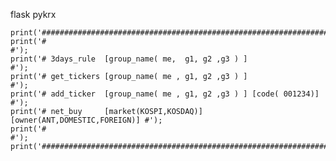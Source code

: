 
flask pykrx 

    print('####################################################################');
    print('#                                                                  #');
    print('# 3days_rule  [group_name( me,  g1, g2 ,g3 ) ]                     #');
    print('# get_tickers [group_name( me , g1, g2 ,g3 ) ]                     #');
    print('# add_ticker  [group_name( me , g1, g2 ,g3 ) ] [code( 001234)]     #');
    print('# net_buy     [market(KOSPI,KOSDAQ)] [owner(ANT,DOMESTIC,FOREIGN)] #');
    print('#                                                                  #');
    print('####################################################################');
